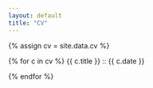 ```yaml
---
layout: default
title: "CV"
---
```



{% assign cv = site.data.cv %}



{% for c in cv %}
	{{ c.title }} :: {{ c.date }}
	
{% endfor %}			


